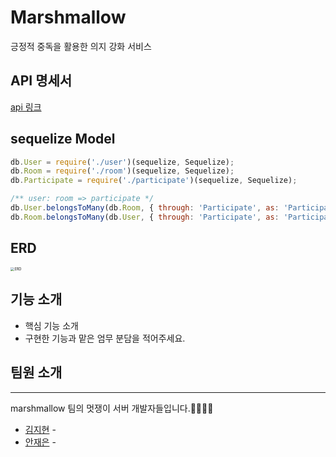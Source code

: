 # Marshmallow

긍정적 중독을 활용한 의지 강화 서비스

## API 명세서

[api 링크](https://github.com/27th-sopkathon-marshmallow/marshmallow_server/wiki)

## sequelize Model

```javascript
db.User = require('./user')(sequelize, Sequelize);
db.Room = require('./room')(sequelize, Sequelize);
db.Participate = require('./participate')(sequelize, Sequelize);

/** user: room => participate */
db.User.belongsToMany(db.Room, { through: 'Participate', as: 'Participated' });
db.Room.belongsToMany(db.User, { through: 'Participate', as: 'Participant' });
```

## ERD

<img src="https://user-images.githubusercontent.com/59338503/99882748-2ab93800-2c66-11eb-958a-7a39c748dca9.png" alt="ERD" style="zoom:40%;" />

## 기능 소개

- 핵심 기능 소개
- 구현한 기능과 맡은 엄무 분담을 적어주세요.

## 팀원 소개

---

marshmallow 팀의 멋쟁이 서버 개발자들입니다.👩🏻‍💻🤍

- [김지현](https://github.com/Jihyun247) -
- [안재은](https://github.com/JaeeunAhn) -
